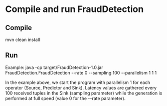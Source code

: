 # Compile and run FraudDetection

## Compile
mvn clean install

## Run
Example: java -cp target/FraudDetection-1.0.jar FraudDetection.FraudDetection --rate 0 --sampling 100 --parallelism 1 1 1

In the example above, we start the program with parallelism 1 for each operator (Source, Predictor and Sink). Latency values are gathered every 100 received tuples in the Sink (sampling parameter) while the generation is performed at full speed (value 0 for the --rate parameter).
